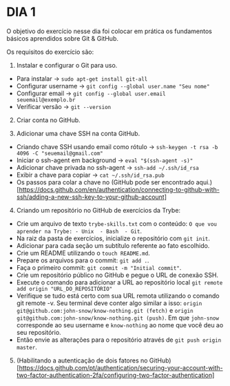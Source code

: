 # DIA 1

O objetivo do exercício nesse dia foi colocar em prática os fundamentos básicos aprendidos sobre Git & GitHub. 

Os requisitos do exercício são:

1. Instalar e configurar o Git para uso.
  * Para instalar -> `sudo apt-get install git-all`
  * Configurar username -> `git config --global user.name "Seu nome"`
  * Configurar email -> `git config --global user.email seuemail@exemplo.br`
  * Verificar versão -> `git --version`

2. Criar conta no GitHub.

3. Adicionar uma chave SSH na conta GitHub.
  * Criando chave SSH usando email como rótulo -> `ssh-keygen -t rsa -b 4096 -C "seuemail@gmail.com"`
  * Iniciar o ssh-agent em background -> `eval "$(ssh-agent -s)"`
  * Adicionar chave privada no ssh-agent -> `ssh-add ~/.ssh/id_rsa`
  * Exibir a chave para copiar -> `cat ~/.ssh/id_rsa.pub`
  * Os passos para colar a chave no (GitHub pode ser encontrado aqui.)[https://docs.github.com/en/authentication/connecting-to-github-with-ssh/adding-a-new-ssh-key-to-your-github-account]

4. Criando um repositório no GitHub de exercícios da Trybe:
  * Crie um arquivo de texto `trybe-skills.txt` com o conteúdo: `O que vou aprender na Trybe: - Unix  - Bash  - Git`.
  * Na raiz da pasta de exercícios, inicialize o repositório com `git init`.
  * Adicionar para cada seção um subtítulo referente ao fato escolhido.
  * Crie um README utilizando o `touch README.md`.
  * Prepare os arquivos para o commit: `git add .`.
  * Faça o primeiro commit: `git commit -m "Initial commit"`.
  * Crie um repositório público no GitHub e pegue o URL de conexão SSH.
  * Execute o comando para adicionar a URL ao repositório local `git remote add origin "URL_DO_REPOSITÓRIO"`
  * Verifique se tudo está certo com sua URL remota utilizando o comando git remote -v. Seu terminal deve conter algo similar a isso: `origin git@github.com:john-snow/know-nothing.git (fetch)` e `origin git@github.com:john-snow/know-nothing.git (push)`. Em que `john-snow` corresponde ao seu username e `know-nothing` ao nome que você deu ao seu repositório.
  * Então envie as alterações para o repositório através de `git push origin master`.

5. (Habilitando a autenticação de dois fatores no GitHub)[https://docs.github.com/pt/authentication/securing-your-account-with-two-factor-authentication-2fa/configuring-two-factor-authentication]